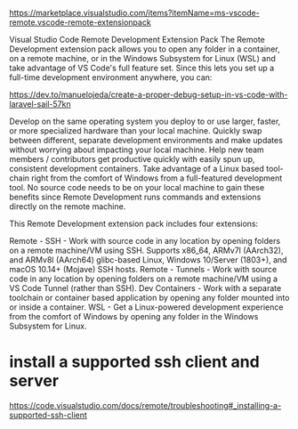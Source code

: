 https://marketplace.visualstudio.com/items?itemName=ms-vscode-remote.vscode-remote-extensionpack

Visual Studio Code Remote Development Extension Pack
The Remote Development extension pack allows you to open any folder in a container, on a remote machine, or in the Windows Subsystem for Linux (WSL) and take advantage of VS Code's full feature set. Since this lets you set up a full-time development environment anywhere, you can:


https://dev.to/manuelojeda/create-a-proper-debug-setup-in-vs-code-with-laravel-sail-57kn

Develop on the same operating system you deploy to or use larger, faster, or more specialized hardware than your local machine.
Quickly swap between different, separate development environments and make updates without worrying about impacting your local machine.
Help new team members / contributors get productive quickly with easily spun up, consistent development containers.
Take advantage of a Linux based tool-chain right from the comfort of Windows from a full-featured development tool.
No source code needs to be on your local machine to gain these benefits since Remote Development runs commands and extensions directly on the remote machine.

This Remote Development extension pack includes four extensions:

Remote - SSH - Work with source code in any location by opening folders on a remote machine/VM using SSH. Supports x86_64, ARMv7l (AArch32), and ARMv8l (AArch64) glibc-based Linux, Windows 10/Server (1803+), and macOS 10.14+ (Mojave) SSH hosts.
Remote - Tunnels - Work with source code in any location by opening folders on a remote machine/VM using a VS Code Tunnel (rather than SSH).
Dev Containers - Work with a separate toolchain or container based application by opening any folder mounted into or inside a container.
WSL - Get a Linux-powered development experience from the comfort of Windows by opening any folder in the Windows Subsystem for Linux.

# install a supported ssh client and server
https://code.visualstudio.com/docs/remote/troubleshooting#_installing-a-supported-ssh-client

